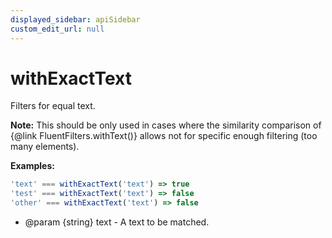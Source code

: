 ```yaml
---
displayed_sidebar: apiSidebar
custom_edit_url: null
---
```

# withExactText

Filters for equal text.

**Note:** This should be only used in cases where the similarity
 comparison of {@link FluentFilters.withText()} allows not for
 specific enough filtering (too many elements).

**Examples:** 
```typescript
'text' === withExactText('text') => true
'test' === withExactText('text') => false
'other' === withExactText('text') => false
```

   * @param {string} text - A text to be matched.
